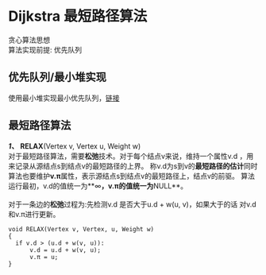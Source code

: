 # Dijkstra 最短路径算法
  
  贪心算法思想<br>
  算法实现前提:	优先队列

## 优先队列/最小堆实现

  使用最小堆实现最小优先队列，[链接](../sort/heap/README.md)

## 最短路径算法

  ***1、***  **RELAX**(Vertex v, Vertex u, Weight w)<br>
  对于最短路径算法，需要**松弛**技术。对于每个结点v来说，维持一个属性v.d ，用来记录从源结点s到结点v的最短路径的上界。
  称v.d为s到v的**最短路径的估计**同时算法也要维护**v.π**属性，表示源结点s到结点v的最短路径上，结点v的前驱。
  算法运行最初，v.d的值统一为**∞**，v.π的值统一为**NULL**。<br>
  <br>
  对于一条边的**松弛**过程为:先检测v.d 是否大于u.d + w(u, v)，如果大于的话
  对v.d和v.π进行更新。<br>

  ```c, no_run
  void RELAX(Vertex v, Vertex, u, Weight w)
  {
  	if v.d > (u.d + w(v, u)):
		v.d = u.d + w(v, u);
		v.π = u;
  }
  ```



